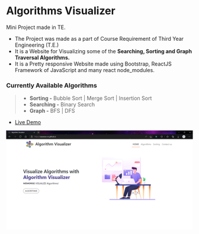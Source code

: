 # Algorithms Visualizer
Mini Project made in TE.
- The Project was made as a part of Course Requirement of Third Year Engineering (T.E.) 
- It is a Website for Visualizing some of the **Searching, Sorting and Graph Traversal Algorithms.**
- It is a Pretty responsive Website made using Bootstrap, ReactJS Framework of JavaScript and many react node_modules.  
### Currently Available Algorithms  
 >- **Sorting    -**     Bubble Sort | Merge Sort | Insertion Sort  
 >- **Searching  -**     Binary Search  
 >- **Graph      -**     BFS | DFS
 - [Live Demo](https://saravana-sn.github.io/algorithm-visualizer-sem6/)          



[<img src=https://github.com/saravana-sn/algorithm-visualizer-sem6/blob/master/screenshots/homepage.png>](https://saravana-sn.github.io/algorithm-visualizer-sem6/)

